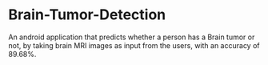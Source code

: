 # Brain-Tumor-Detection
An android application that predicts whether a person has a Brain tumor or not, by taking brain MRI images as input from the users, with an accuracy of 89.68%.
